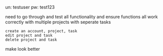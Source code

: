 un: testuser
pw: test123


need to go through and test all functionality and ensure functions all work correctly with multiple projects with seperate tasks

    create an account, project, task
    edit project and task
    delete project and task

make look better

